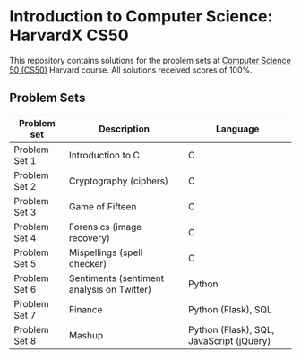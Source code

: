 # Introduction to Computer Science: HarvardX CS50

This repository contains solutions for the problem sets at [Computer Science 50 (CS50)](https://www.edx.org/course/cs50s-introduction-computer-science-harvardx-cs50x) Harvard course.
All solutions received scores of 100%.

## Problem Sets
| Problem set | Description | Language |
| --- | --- | --- |
| Problem Set 1 | Introduction to C | C |
| Problem Set 2 | Cryptography (ciphers) | C |
| Problem Set 3 | Game of Fifteen | C |
| Problem Set 4 | Forensics (image recovery) | C |
| Problem Set 5 | Mispellings (spell checker) | C |
| Problem Set 6 | Sentiments (sentiment analysis on Twitter) | Python |
| Problem Set 7 | Finance | Python (Flask), SQL |
| Problem Set 8 | Mashup | Python (Flask), SQL, JavaScript (jQuery)  |
